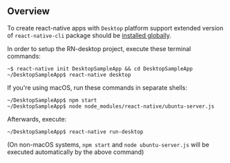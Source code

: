 ## Overview

To create react-native apps with `Desktop` platform support extended version of `react-native-cli` package should be [installed globally](InstallUpdatedReactNativeCLI.md).

In order to setup the RN-desktop project, execute these terminal commands:

```
~$ react-native init DesktopSampleApp && cd DesktopSampleApp
~/DesktopSampleApp$ react-native desktop

```
If you're using macOS, run these commands in separate shells:
```
~/DesktopSampleApp$ npm start
~/DesktopSampleApp$ node node_modules/react-native/ubuntu-server.js
```

Afterwards, execute:
```
~/DesktopSampleApp$ react-native run-desktop
```
(On non-macOS systems, `npm start` and `node ubuntu-server.js` will be executed automatically by the above command)
